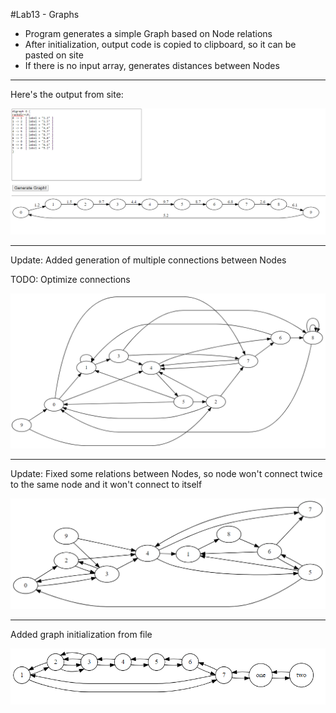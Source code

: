 #Lab13 - Graphs

- Program generates a simple Graph based on Node relations
- After initialization, output code is copied to clipboard, so it can 
be pasted on site
- If there is no input array, generates distances between Nodes

---
Here's the output from site: 

![Alt text](outputs/output.png?raw=true "Generated graph output 1")


---
Update: Added generation of multiple connections between Nodes 

TODO: Optimize connections

![Alt text](outputs/output1.png?raw=true "Generated graph output 2")

---
Update: Fixed some relations between Nodes, so node won't connect twice
 to the same node and it won't connect to itself
 
![Alt text](outputs/output2.png?raw=true "Generated graph output 3")

---

Added graph initialization from file

![Alt text](outputs/output3.png?raw=true "Generated graph output 4")
